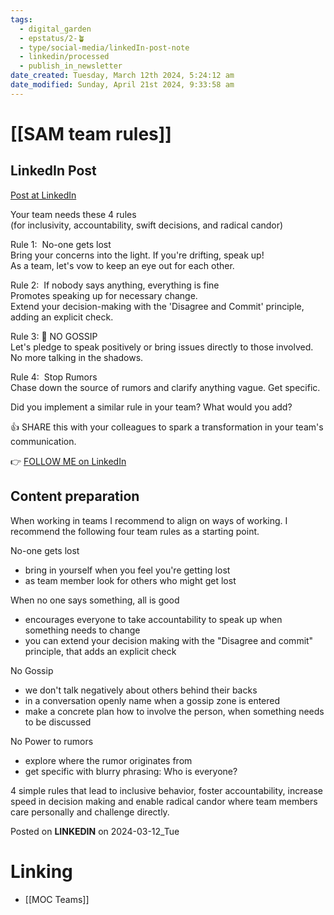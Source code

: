 ```yaml
---
tags:
  - digital_garden
  - epstatus/2-🪴
  - type/social-media/linkedIn-post-note
  - linkedin/processed
  - publish_in_newsletter
date_created: Tuesday, March 12th 2024, 5:24:12 am
date_modified: Sunday, April 21st 2024, 9:33:58 am
---
```

# [[SAM team rules]]
## LinkedIn Post
[Post at LinkedIn](https://www.linkedin.com/posts/sebastiankamilli_your-team-needs-these-4-rules-for-inclusivity-activity-7173226295424720896-jnp_?utm_source=share&utm_medium=member_desktop)

Your team needs these 4 rules  
(for inclusivity, accountability, swift decisions, and radical candor)  
  
Rule 1:  No-one gets lost  
Bring your concerns into the light. If you're drifting, speak up!  
As a team, let's vow to keep an eye out for each other.  
  
Rule 2:  If nobody says anything, everything is fine  
Promotes speaking up for necessary change.  
Extend your decision-making with the 'Disagree and Commit' principle, adding an explicit check.  
  
Rule 3: 🚫 NO GOSSIP  
Let's pledge to speak positively or bring issues directly to those involved. No more talking in the shadows.  
  
Rule 4:  Stop Rumors  
Chase down the source of rumors and clarify anything vague. Get specific.  

Did you implement a similar rule in your team? What would you add?  
  
👍 SHARE this with your colleagues to spark a transformation in your team's communication.

👉 [FOLLOW ME on LinkedIn](https://www.linkedin.com/comm/mynetwork/discovery-see-all?usecase=PEOPLE_FOLLOWS&followMember=sebastiankamilli)

## Content preparation
When working in teams I recommend to align on ways of working. I recommend the following four team rules as a starting point. 

No-one gets lost
+ bring in yourself when you feel you're getting lost
+ as team member look for others who might get lost

When no one says something, all is good
+ encourages everyone to take accountability to speak up when something needs to change
+ you can extend your decision making with the "Disagree and commit" principle, that adds an explicit check 

No Gossip
+ we don't talk negatively about others behind their backs
+ in a conversation openly name when a gossip zone is entered
+ make a concrete plan how to involve the person, when something needs to be discussed

No Power to rumors
* explore where the rumor originates from
* get specific with blurry phrasing: Who is everyone?

4 simple rules that lead to inclusive behavior, foster accountability, increase speed in decision making and enable radical candor where team members care personally and challenge directly.

Posted on **LINKEDIN** on 2024-03-12_Tue
# Linking
+ [[MOC Teams]]